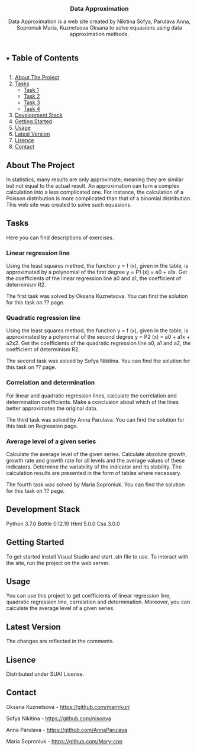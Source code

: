 <!-- PROJECT DESCRIPTION -->
<br />
<p align="center">
  <h3 align="center">Data Approximation</h3>

  <p align="center">
    Data Approximation is a web site created by Nikitina Sofya, Parulava Anna, Soproniuk Maria, Kuznetsova Oksana to solve equasions using data approximation methods.
    <br />    
  </p>
</p>

<!-- TABLE OF CONTENTS -->
<details open="open">
  <summary><h2 style="display: inline-block">Table of Contents</h2></summary>
  <ol>
    <li><a href="#about-the-project">About The Project</a></li>
      <li>
        <a href="#tasks">Tasks</a> 
        <ul>          
          <li><a href="#task-1">Task 1</a></li>
          <li><a href="#task-2">Task 2</a></li>  
          <li><a href="#task-3">Task 3</a></li>  
          <li><a href="#task-4">Task 4</a></li>  
        </ul>
     </li>
    <li><a href="#development-stack">Development Stack</a></li>
    <li><a href="#getting-started">Getting Started</a></li>
    <li><a href="#usage">Usage</a></li>    
    <li><a href="#latest-version">Latest Version</a></li>
    <li><a href="#lisence">Lisence</a></li>  
    <li><a href="#contact">Contact</a></li>    
  </ol>
</details>

<!-- ABOUT THE PROJECT -->
## About The Project
In statistics, many results are only approximate; meaning they are similar but not equal to the actual result. An approximation can turn a complex calculation into a less complicated one. For instance, the calculation of a Poisson distribution is more complicated than that of a binomial distribution. This web site was created to solve such equasions. 

## Tasks
Here you can find descriptions of exercises.

### Linear regression line 
Using the least squares method, the function y = f (x), given in the table, is approximated by a polynomial of the first degree y = P1 (x) = a0 + a1x. Get the coefficients of the linear regression line a0 and a1, the coefficient of determinism R2.

The first task was solved by Oksana Kuznetsova. You can find the solution for this task on ?? page.

### Quadratic regression line
Using the least squares method, the function y = f (x), given in the table, is approximated by a polynomial of the second degree y = P2 (x) = a0 + a1x + a2x2. Get the coefficients of the quadratic regression line a0, a1 and a2, the coefficient of determinism R2.

The second task was solved by Sofya Nikitina. You can find the solution for this task on ?? page.

### Correlation and determination
For linear and quadratic regression lines, calculate the correlation and determination coefficients. Make a conclusion about which of the lines better approximates the original data. 

The third task was solved by Anna Parulava. You can find the solution for this task on Regression page.

### Average level of a given series
Calculate the average level of the given series. Calculate absolute growth, growth rate and growth rate for all levels and the average values of these indicators. Determine the variability of the indicator and its stability. The calculation results are presented in the form of tables where necessary.

The fourth task was solved by Maria Soproniuk. You can find the solution for this task on ?? page.

## Development Stack
Python 3.7.0
Bottle 0.12.19
Html 5.0.0
Css 3.0.0

## Getting Started
To get started install Visual Studio and start .sln file to use. To interact with the site, run the project on the web server.

## Usage
You can use this project to get coefficients of linear regression line, quadratic regression line, correlation and determination. Moreover, you can calculate the average level of a given series.

## Latest Version
The changes are reflected in the comments.

## Lisence
Distributed under SUAI License.

## Contact 
Oksana Kuznetsova - https://github.com/marrrkuri

Sofya Nikitina - https://github.com/nisonya

Anna Parulava - https://github.com/AnnaParulava

Maria Soproniuk - https://github.com/Mary-cpp
